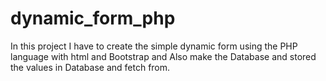 # dynamic_form_php
In this project I have to create the simple dynamic form using the PHP language with html and Bootstrap and Also make the Database and stored the values in Database and fetch from. 
